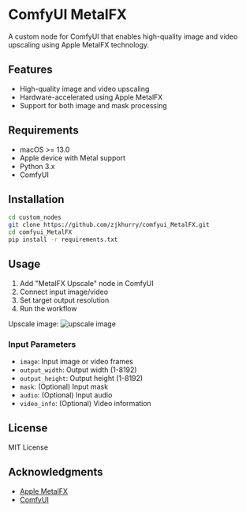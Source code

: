 # ComfyUI MetalFX

A custom node for ComfyUI that enables high-quality image and video upscaling using Apple MetalFX technology.

## Features

- High-quality image and video upscaling
- Hardware-accelerated using Apple MetalFX 
- Support for both image and mask processing

## Requirements

- macOS >= 13.0
- Apple device with Metal support
- Python 3.x
- ComfyUI

## Installation

```bash
cd custom_nodes
git clone https://github.com/zjkhurry/comfyui_MetalFX.git
cd comfyui_MetalFX
pip install -r requirements.txt
```

## Usage

1. Add "MetalFX Upscale" node in ComfyUI
2. Connect input image/video
3. Set target output resolution 
4. Run the workflow

Upscale image:
![upscale image](./imgs/)

### Input Parameters

- `image`: Input image or video frames
- `output_width`: Output width (1-8192)
- `output_height`: Output height (1-8192)
- `mask`: (Optional) Input mask
- `audio`: (Optional) Input audio
- `video_info`: (Optional) Video information

## License

MIT License

## Acknowledgments 

- [Apple MetalFX](https://developer.apple.com/documentation/metalfx?language=objc)
- [ComfyUI](https://github.com/comfyanonymous/ComfyUI)